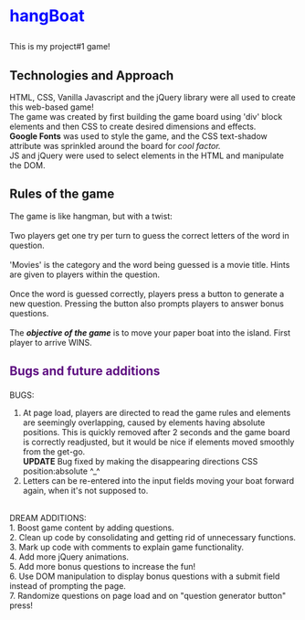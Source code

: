 # <p style= 'color: blue'>hangBoat</p>
This is my project#1 game!

## Technologies and Approach
HTML, CSS, Vanilla Javascript and the jQuery library were all used to create this web-based game! </br>
The game was created by first building the game board using 'div' block elements and then CSS to create desired dimensions and effects. </br>
<b>Google Fonts</b> was used to style the game, and the CSS text-shadow attribute was sprinkled around the board for <i>cool factor.</i></br>
JS and jQuery were used to select elements in the HTML and manipulate the DOM.

## Rules of the game
The game is like hangman, but with a twist: </br></br> Two players get one try per turn to guess the correct letters of the word in question. </br> </br>
'Movies' is the category and the word being guessed is a movie title. Hints are given to players within the question. </br> </br>
Once the word is guessed correctly, players press a button to generate a new question. Pressing the button also prompts players to answer bonus questions. </br> </br> 
The <i><b>objective of the game</i></b> is to move your paper boat into the island. First player to arrive WINS.

## <p style= 'color: #5f0f82'>Bugs and future additions</p>
BUGS: </br> 
1. At page load, players are directed to read the game rules and elements are seemingly overlapping, caused by elements having absolute positions. This is quickly removed after 2 seconds and the game board is correctly readjusted, but it would be nice if elements moved smoothly from the get-go. </br>
**UPDATE** Bug fixed by making the disappearing directions CSS position:absolute ^_^ </br>
2. Letters can be re-entered into the input fields moving your boat forward again, when it's not supposed to. </br>
</br>
DREAM ADDITIONS: </br>
1. Boost game content by adding questions.</br>
2. Clean up code by consolidating and getting rid of unnecessary functions.</br>
3. Mark up code with comments to explain game functionality.</br>
4. Add more jQuery animations. </br>
5. Add more bonus questions to increase the fun! </br>
6. Use DOM manipulation to display bonus questions with a submit field instead of prompting the page.</br>
7. Randomize questions on page load and on "question generator button" press!


